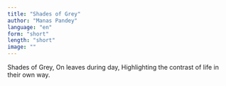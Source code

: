 ```yaml
---
title: "Shades of Grey"
author: "Manas Pandey"
language: "en"
form: "short"
length: "short"
image: ""
---
```

Shades of Grey,
On leaves during day,
Highlighting the contrast of life in their own way.